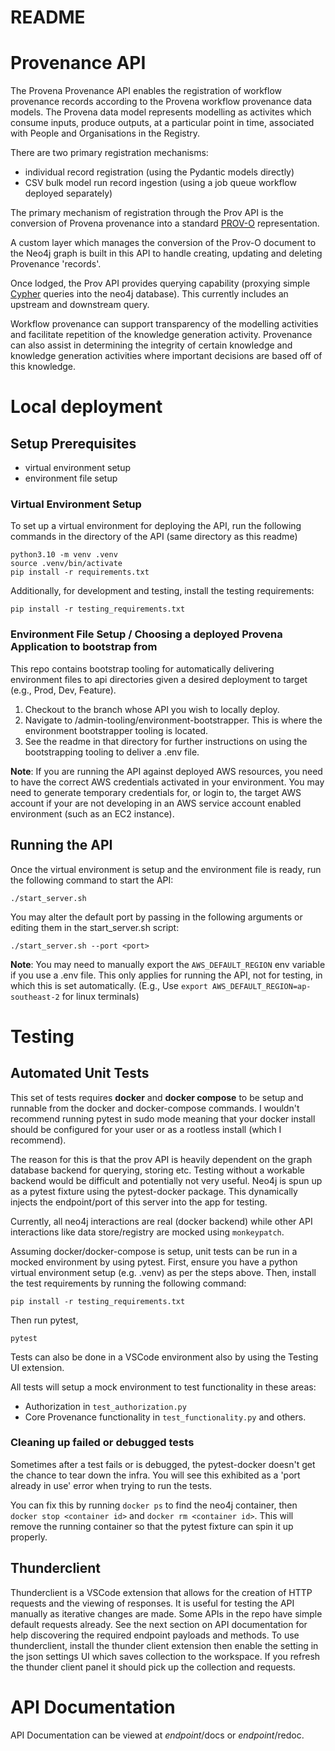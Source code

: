 # README

# Provenance API

The Provena Provenance API enables the registration of workflow provenance records according to the Provena workflow provenance data models. The Provena data model represents modelling as activites which consume inputs, produce outputs, at a particular point in time, associated with People and Organisations in the Registry.

There are two primary registration mechanisms:

- individual record registration (using the Pydantic models directly)
- CSV bulk model run record ingestion (using a job queue workflow deployed separately)

The primary mechanism of registration through the Prov API is the conversion of Provena provenance into a standard [PROV-O](https://www.w3.org/TR/prov-o/) representation.

A custom layer which manages the conversion of the Prov-O document to the Neo4j graph is built in this API to handle creating, updating and deleting Provenance 'records'.

Once lodged, the Prov API provides querying capability (proxying simple [Cypher](<https://en.wikipedia.org/wiki/Cypher_(query_language)>) queries into the neo4j database). This currently includes an upstream and downstream query.

Workflow provenance can support transparency of the modelling activities and facilitate repetition of the knowledge generation activity. Provenance can also assist in determining the integrity of certain knowledge and knowledge generation activities where important decisions are based off of this knowledge.

# Local deployment

## Setup Prerequisites

- virtual environment setup
- environment file setup

### Virtual Environment Setup

To set up a virtual environment for deploying the API, run the following commands in the directory of the API (same directory as this readme)

```
python3.10 -m venv .venv
source .venv/bin/activate
pip install -r requirements.txt
```

Additionally, for development and testing, install the testing requirements:

`pip install -r testing_requirements.txt`

### Environment File Setup / Choosing a deployed Provena Application to bootstrap from

This repo contains bootstrap tooling for automatically delivering environment files to api directories given a desired deployment to target (e.g., Prod, Dev, Feature).

1. Checkout to the branch whose API you wish to locally deploy.
2. Navigate to /admin-tooling/environment-bootstrapper. This is where the environment bootstrapper tooling is located.
3. See the readme in that directory for further instructions on using the bootstrapping tooling to deliver a .env file.

**Note**: If you are running the API against deployed AWS resources, you need to have the correct AWS credentials activated in your environment. You may need to generate temporary credentials for, or login to, the target AWS account if your are not developing in an AWS service account enabled environment (such as an EC2 instance).

## Running the API

Once the virtual environment is setup and the environment file is ready, run the following command to start the API:

`./start_server.sh`

You may alter the default port by passing in the following arguments or editing them in the start_server.sh script:

`./start_server.sh --port <port>`

**Note**: You may need to manually export the `AWS_DEFAULT_REGION` env variable if you use a .env file. This only applies for running the API, not for testing, in which this is set automatically. (E.g., Use `export AWS_DEFAULT_REGION=ap-southeast-2` for linux terminals)

# Testing

## Automated Unit Tests

This set of tests requires **docker** and **docker compose** to be setup and runnable from the docker and docker-compose commands. I wouldn't recommend running pytest in sudo mode meaning that your docker install should be configured for your user or as a rootless install (which I recommend).

The reason for this is that the prov API is heavily dependent on the graph database backend for querying, storing etc. Testing without a workable backend would be difficult and potentially not very useful. Neo4j is spun up as a pytest fixture using the pytest-docker package. This dynamically injects the endpoint/port of this server into the app for testing.

Currently, all neo4j interactions are real (docker backend) while other API interactions like data store/registry are mocked using `monkeypatch`.

Assuming docker/docker-compose is setup, unit tests can be run in a mocked environment by using pytest. First, ensure you have a python virtual environment setup (e.g. .venv) as per the steps above. Then, install the test requirements by running the following command:

`pip install -r testing_requirements.txt`

Then run pytest,

`pytest`

Tests can also be done in a VSCode environment also by using the Testing UI extension.

All tests will setup a mock environment to test functionality in these areas:

- Authorization in `test_authorization.py`
- Core Provenance functionality in `test_functionality.py` and others.

### Cleaning up failed or debugged tests

Sometimes after a test fails or is debugged, the pytest-docker doesn't get the chance to tear down the infra. You will see this exhibited as a 'port already in use' error when trying to run the tests.

You can fix this by running `docker ps` to find the neo4j container, then `docker stop <container id>` and `docker rm <container id>`. This will remove the running container so that the pytest fixture can spin it up properly.

## Thunderclient

Thunderclient is a VSCode extension that allows for the creation of HTTP requests and the viewing of responses. It is useful for testing the API manually as iterative changes are made. Some APIs in the repo have simple default requests already. See the next section on API documentation for help discovering the required endpoint payloads and methods. To use thunderclient, install the thunder client extension then enable the setting in the json settings UI which saves collection to the workspace. If you refresh the thunder client panel it should pick up the collection and requests.

# API Documentation

API Documentation can be viewed at _endpoint_/docs or _endpoint_/redoc.
